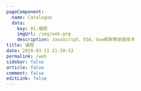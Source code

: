 ```yaml
---
pageComponent: 
  name: Catalogue
  data: 
    key: 01.编程
    imgUrl: /img/web.png
    description: JavaScript、ES6、Vue框架等前端技术
title: 编程
date: 2020-03-11 21:50:53
permalink: /web
sidebar: false
article: false
comment: false
editLink: false
---
```


